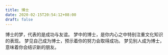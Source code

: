 ```yaml
---
title: 博士
date: 2020-02-15T20:54:12+08:00
draft: false
---
```


博士的梦，代表的是成功与友谊。
梦中的博士，是你内心之中特别注重文化知识的表现。
梦见自己成为博士，预示着你的努力会取得成功。
梦见别人成为博士，意味着你会结识新的朋友。

